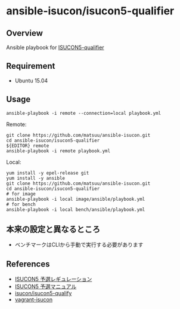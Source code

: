 # ansible-isucon/isucon5-qualifier

## Overview

Ansible playbook for [ISUCON5-qualifier](http://isucon.net/archives/45166636.html)

## Requirement

- Ubuntu 15.04

## Usage

```
ansible-playbook -i remote --connection=local playbook.yml
```

Remote:
```
git clone https://github.com/matsuu/ansible-isucon.git
cd ansible-isucon/isucon5-qualifier
${EDITOR} remote
ansible-playbook -i remote playbook.yml
```

Local:
```
yum install -y epel-release git
yum install -y ansible
git clone https://github.com/matsuu/ansible-isucon.git
cd ansible-isucon/isucon5-qualifier
# for image
ansible-playbook -i local image/ansible/playbook.yml
# for bench
ansible-playbook -i local bench/ansible/playbook.yml
```

## 本来の設定と異なるところ

- ベンチマークはCLIから手動で実行する必要があります

## References

- [ISUCON5 予選レギュレーション](http://isucon.net/archives/45347574.html)
- [ISUCON5 予選マニュアル](https://gist.github.com/tagomoris/1a2df5ab0999f5e64cff)
- [isucon/isucon5-qualify](https://github.com/isucon/isucon5-qualify)
- [vagrant-isucon](https://github.com/matsuu/vagrant-isucon)
